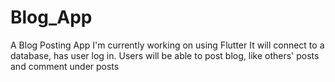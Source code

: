 # Blog_App
A Blog Posting App I'm currently working on using Flutter
It will connect to a database, has user log in.
Users will be able to post blog, like others' posts and comment under posts
